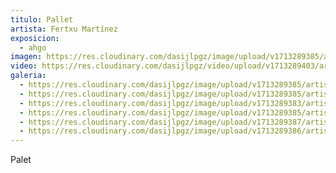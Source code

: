 ```yaml
---
titulo: Pallet
artista: Fertxu Martínez
exposicion:
  - ahgo
imagen: https://res.cloudinary.com/dasijlpgz/image/upload/v1713289385/artistas/Fertxu%20Mart%C3%ADnez%20-%20Expo%20en%20Santurtxi/Pallet/P1090290.jpg
video: https://res.cloudinary.com/dasijlpgz/video/upload/v1713289403/artistas/Fertxu%20Mart%C3%ADnez%20-%20Expo%20en%20Santurtxi/Pallet/Sin_t%C3%ADtulo.mp4
galeria:
  - https://res.cloudinary.com/dasijlpgz/image/upload/v1713289385/artistas/Fertxu%20Mart%C3%ADnez%20-%20Expo%20en%20Santurtxi/Pallet/P1090290.jpg
  - https://res.cloudinary.com/dasijlpgz/image/upload/v1713289385/artistas/Fertxu%20Mart%C3%ADnez%20-%20Expo%20en%20Santurtxi/Pallet/P1090284.jpg
  - https://res.cloudinary.com/dasijlpgz/image/upload/v1713289383/artistas/Fertxu%20Mart%C3%ADnez%20-%20Expo%20en%20Santurtxi/Pallet/P1090279.jpg
  - https://res.cloudinary.com/dasijlpgz/image/upload/v1713289385/artistas/Fertxu%20Mart%C3%ADnez%20-%20Expo%20en%20Santurtxi/Pallet/P1090280.jpg
  - https://res.cloudinary.com/dasijlpgz/image/upload/v1713289387/artistas/Fertxu%20Mart%C3%ADnez%20-%20Expo%20en%20Santurtxi/Pallet/P1090292.jpg
  - https://res.cloudinary.com/dasijlpgz/image/upload/v1713289386/artistas/Fertxu%20Mart%C3%ADnez%20-%20Expo%20en%20Santurtxi/Pallet/P1090285.jpg
---
```

Palet
